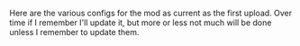Here are the various configs for the mod as current as the first upload. Over time if I remember I'll update it, but more or less not much will be done unless I remember to update them.
